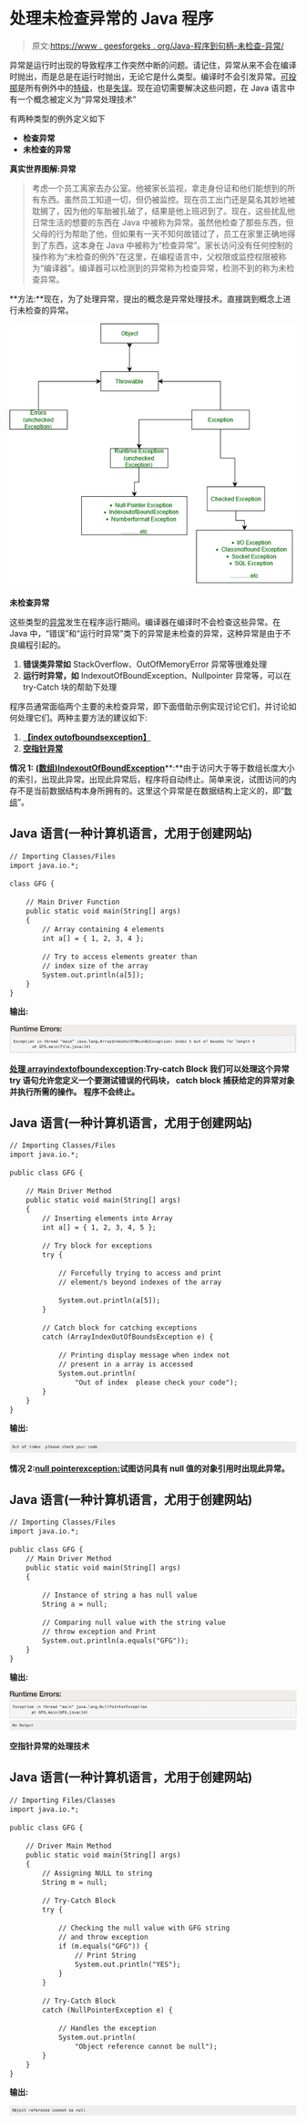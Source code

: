 # 处理未检查异常的 Java 程序

> 原文:[https://www . geesforgeks . org/Java-程序到句柄-未检查-异常/](https://www.geeksforgeeks.org/java-program-to-handle-unchecked-exception/)

异常是运行时出现的导致程序工作突然中断的问题。请记住，异常从来不会在编译时抛出，而是总是在运行时抛出，无论它是什么类型。编译时不会引发异常。[可投掷](https://www.geeksforgeeks.org/throwable-class-in-java-with-examples/)是所有例外中的[特级](https://www.geeksforgeeks.org/super-keyword/)，也是[失误](https://www.geeksforgeeks.org/types-of-errors-in-java-with-examples/)。现在迫切需要解决这些问题，在 Java 语言中有一个概念被定义为“异常处理技术”

有两种类型的例外定义如下

*   **检查异常**
*   **未检查的异常**

**真实世界图解:异常**

> 考虑一个员工离家去办公室。他被家长监视，拿走身份证和他们能想到的所有东西。虽然员工知道一切，但仍被监控。现在员工出门还是莫名其妙地被耽搁了，因为他的车胎被扎破了，结果是他上班迟到了。现在，这些扰乱他日常生活的想要的东西在 Java 中被称为异常。虽然他检查了那些东西，但父母的行为帮助了他，但如果有一天不知何故错过了，员工在家里正确地得到了东西，这本身在 Java 中被称为“检查异常”。家长访问没有任何控制的操作称为“未检查的例外”在这里，在编程语言中，父权限或监控权限被称为“编译器”。编译器可以检测到的异常称为检查异常，检测不到的称为未检查异常。

**方法:**现在，为了处理异常，提出的概念是异常处理技术。直接跳到概念上进行未检查的异常。

![](img/eaa4b6cef4b8658213268f2be9cb7703.png)

**未检查异常**

这些类型的[异常](https://www.geeksforgeeks.org/exceptions-in-java/)发生在程序运行期间。编译器在编译时不会检查这些异常。在 Java 中，“错误”和“运行时异常”类下的异常是未检查的异常，这种异常是由于不良编程引起的。

1.  **错误类异常如** StackOverflow、OutOfMemoryError 异常等很难处理
2.  **运行时异常，如** IndexoutOfBoundException、Nullpointer 异常等，可以在 try-Catch 块的帮助下处理

程序员通常面临两个主要的未检查异常，即下面借助示例实现讨论它们，并讨论如何处理它们。两种主要方法的建议如下:

1.  [**【index outofboundsexception】**](https://www.geeksforgeeks.org/understanding-array-indexoutofbounds-exception-in-java/)
2.  [**空指针异常**](https://www.geeksforgeeks.org/null-pointer-exception-in-java/)

**情况 1:** [**(数组)IndexoutOfBoundException**](https://www.geeksforgeeks.org/understanding-array-indexoutofbounds-exception-in-java/)**:**由于访问大于等于数组长度大小的索引，出现此异常。出现此异常后，程序将自动终止。简单来说，试图访问的内存不是当前数据结构本身所拥有的。这里这个异常是在数据结构上定义的，即“[数组](https://www.geeksforgeeks.org/arrays-in-java/)”。

## Java 语言(一种计算机语言，尤用于创建网站)

```
// Importing Classes/Files
import java.io.*;

class GFG {

    // Main Driver Function
    public static void main(String[] args)
    {
        // Array containing 4 elements
        int a[] = { 1, 2, 3, 4 };

        // Try to access elements greater than
        // index size of the array
        System.out.println(a[5]);
    }
}
```

**输出:**

![](img/2c74933ff54e33987dc40348ab307133.png)

[**处理 arrayindextofboundexception**](https://www.geeksforgeeks.org/understanding-array-indexoutofbounds-exception-in-java/)**:**Try-catch Block 我们可以处理这个异常 **try 语句**允许您定义一个要测试错误的代码块， **catch block** 捕获给定的异常对象并执行所需的操作**。** **程序不会终止。**

## Java 语言(一种计算机语言，尤用于创建网站)

```
// Importing Classes/Files
import java.io.*;

public class GFG {

    // Main Driver Method
    public static void main(String[] args)
    {
        // Inserting elements into Array
        int a[] = { 1, 2, 3, 4, 5 };

        // Try block for exceptions
        try {

            // Forcefully trying to access and print
            // element/s beyond indexes of the array

            System.out.println(a[5]);
        }

        // Catch block for catching exceptions
        catch (ArrayIndexOutOfBoundsException e) {

            // Printing display message when index not
            // present in a array is accessed
            System.out.println(
                "Out of index  please check your code");
        }
    }
}
```

**输出:**

![](img/bc165e08fc84f6dc5dd7ad1484dd4f6d.png)

**情况 2:**[**null pointerexception:**](https://www.geeksforgeeks.org/null-pointer-exception-in-java/)**试图访问具有 null 值的对象引用时出现此异常。**

## **Java 语言(一种计算机语言，尤用于创建网站)**

```
// Importing Classes/Files
import java.io.*;

public class GFG {
    // Main Driver Method
    public static void main(String[] args)
    {

        // Instance of string a has null value
        String a = null;

        // Comparing null value with the string value
        // throw exception and Print
        System.out.println(a.equals("GFG"));
    }
}
```

****输出:****

**![](img/1d36a9467333556b4076660fb4ce4238.png) ![](img/e77ffcc653f6f66acb23bde288679a7a.png)**

****空指针异常的处理技术****

## **Java 语言(一种计算机语言，尤用于创建网站)**

```
// Importing Files/Classes
import java.io.*;

public class GFG {

    // Driver Main Method
    public static void main(String[] args)
    {
        // Assigning NULL to string
        String m = null;

        // Try-Catch Block
        try {

            // Checking the null value with GFG string
            // and throw exception
            if (m.equals("GFG")) {
                // Print String
                System.out.println("YES");
            }
        }

        // Try-Catch Block
        catch (NullPointerException e) {

            // Handles the exception
            System.out.println(
                "Object reference cannot be null");
        }
    }
}
```

****输出:****

**![](img/cd89049653cd22293c4e96dcc64476b0.png)**